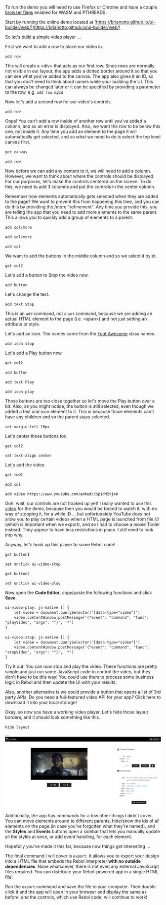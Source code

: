 To run the demo you will need to use Firefox or Chrome and have a couple [browser flags](https://github.com/hostilefork/replpad-js/wiki/Enable-WASM-Threads) enabled for WASM and PTHREADS.

Start by running the online demo located at [https://brianotto.github.io/ui-builder/web/](https://brianotto.github.io/ui-builder/web/)

So let's build a simple video player ...

First we want to add a row to place our video in.

`add row`

This will create a &lt;div&gt; that acts as our first row. Since rows are normally not visible in our layout, the app adds a dotted border around it so that you can see what you've added to the canvas. The app also gives it an ID, so that you don't need to think about names while your building the UI. This can always be changed later or it can be specified by providing a parameter to the row, e.g. `add row myId`

Now let's add a second row for our video's controls.

`add row`

Oops! You can't add a row inside of another row until you've added a column, and so an error is displayed. Also, we want the row to be below this one, not inside it. Any time you add an element to the page it will automatically get selected, and so what we need to do is select the top level canvas first.

`get canvas`

`add row`

Now before we can add any content to it, we will need to add a column. However, we want to think about where the controls should be displayed. For our purposes, let's make the controls centered on the screen. To do this, we need to add 3 columns and put the controls in the center column.

Remember how elements automatically gets selected when they are added to the page? We want to prevent this from happening this time, and you can do this by providing the /more "refinement". Any time you provide this, you are telling the app that you need to add more elements to the same parent. This allows you to quickly add a group of elements to a parent.

`add col/more`

`add col/more`

`add col`

We want to add the buttons in the middle column and so we select it by id.

`get col2`

Let's add a button to Stop the video now.

`add button`

Let's change the text.

`add text Stop`

This is an `add` command, not a `set` command, because we are adding an actual HTML element to the page (i.e. &lt;span&gt;) and not just setting an attribute or style.

Let's add an icon. The names come from the [Font Awesome](https://fontawesome.com/icons?d=gallery&s=brands,solid&m=free) class names.

`add icon stop`

Let's add a Play button now.

`get col2`

`add button`

`add text Play`

`add icon play`

Those buttons are too close together so let's move the Play button over a bit. Also, as you might notice, the button is still selected, even though we added a text and icon element to it. This is because those elements can't have any children and so the parent stays selected.

`set margin-left 10px`

Let's center those buttons too.

`get col2`

`set text-align center`

Let's add the video.

`get row1`

`add col`

`add video https://www.youtube.com/embed/cSp1dM2Vj48`

Doh, wait, our controls are not hooked up yet! I really wanted to use this [video](https://www.youtube.com/watch?v=dQw4w9WgXcQ) for the demo, because then you would be forced to watch it, with no way of stopping it, for a while :D ... but unfortunately YouTube does not allow you to play certain videos when a HTML page is launched from file:/// (which is important when we export), and so I had to choose a movie Trailer instead. They appear to have less restrictions in place. I still need to look into why.

Anyway, let's hook up this player to some Rebol code!

`get button1`

`set onclick ui-video-stop`

`get button2`

`set onclick ui-video-play`

Now open the **Code Editor**, copy/paste the following functions and click **Save**.

```
ui-video-play: js-native [] {
    let video = document.querySelector('[data-type="video"]')
    video.contentWindow.postMessage('{"event": "command", "func": "playVideo", "args": ""}', '*')
}

ui-video-stop: js-native [] {
    let video = document.querySelector('[data-type="video"]')
    video.contentWindow.postMessage('{"event": "command", "func": "stopVideo", "args": ""}', '*')
}
```

Try it out. You can now stop and play the video. These functions are pretty simple and just run some JavaScript code to control the video, but they don't have to be this way! You could use them to process some business logic in Rebol and then update the UI with your results.

Also, another alternative is we could provide a button that opens a list of 3rd party APIs. Do you need a full-featured video API for your app? Click here to download it into your local storage!

Okay, so now you have a working video player. Let's hide those layout borders, and it should look something like this.

`hide layout`

![ui-builder-screenshot](https://raw.githubusercontent.com/BrianOtto/ui-builder/master/screenshot.png)

Additionally, the app has commands for a few other things I didn't cover. You can move elements around to different parents, hide/show the ids of all elements on the page (in case you've forgotten what they're named), and the **Styles** and **Events** buttons open a sidebar that lets you manually update all the styles at once, or add event handling, for each element.

Hopefully you've made it this far, because now things get interesting ...

The final command I will cover is `export`. It allows you to export your design into a HTML file that embeds the Rebol interpreter **with no outside dependencies**. None whatsoever, there is not even any external JavaScript files required. You can distribute your Rebol-powered app in a single HTML file!

Run the `export` command and save the file to your computer. Then double click it and the app will open in your browser and display the same as before, and the controls, which use Rebol code, will continue to work!
